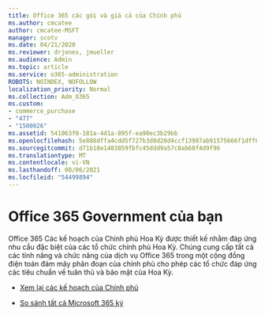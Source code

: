 ```yaml
---
title: Office 365 các gói và giá cả của Chính phủ
ms.author: cmcatee
author: cmcatee-MSFT
manager: scotv
ms.date: 04/21/2020
ms.reviewer: drjones, jmueller
ms.audience: Admin
ms.topic: article
ms.service: o365-administration
ROBOTS: NOINDEX, NOFOLLOW
localization_priority: Normal
ms.collection: Adm_O365
ms.custom:
- commerce_purchase
- "477"
- "1500026"
ms.assetid: 541063f0-181a-4d1a-895f-ea90ec3b29bb
ms.openlocfilehash: 5e888dffa4cdd5f727b3d0d28d4ccf13987ab91575666f1dff62c684308da06e
ms.sourcegitcommit: d71b18e1403859fbfc45ddd9a57c8ab68f4d9f96
ms.translationtype: MT
ms.contentlocale: vi-VN
ms.lasthandoff: 08/06/2021
ms.locfileid: "54499894"
---
```

# <a name="office-365-government-plans"></a>Office 365 Government của bạn

Office 365 Các kế hoạch của Chính phủ Hoa Kỳ được thiết kế nhằm đáp ứng nhu cầu đặc biệt của các tổ chức chính phủ Hoa Kỳ. Chúng cung cấp tất cả các tính năng và chức năng của dịch vụ Office 365 trong một cộng đồng điện toán đám mây phân đoạn của chính phủ cho phép các tổ chức đáp ứng các tiêu chuẩn về tuân thủ và bảo mật của Hoa Kỳ.
  
- [Xem lại các kế hoạch của Chính phủ](https://products.office.com/government/compare-office-365-government-plans)

- [So sánh tất cả Microsoft 365 ký](https://products.office.com/business/compare-more-office-365-for-business-plans)